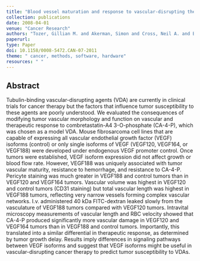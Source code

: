 ```yaml
---
title: "Blood vessel maturation and response to vascular-disrupting therapy in single vascular endothelial growth factor-A isoform-producing tumors"
collection: publications
date: 2008-04-01
venue: "Cancer Research"
authors: "Tozer, Gillian M. and Akerman, Simon and Cross, Neil A. and Barber, Paul R. and Björndahl, Meit A. and Greco, Olga and Harris, Sheila and Hill, Sally A. and Honess, Davina J. and Ireson, Christopher R. and Pettyjohn, Katie L. and Prise, Vivien E. and Reyes-Aldasoro, Constantino C. and Ruhrberg, Christiana and Shima, David T. and Kanthou, Chryso"
paperurl:
type: Paper
doi: 10.1158/0008-5472.CAN-07-2011
theme: " cancer, methods, software, hardware"
resources: " "
---
```


<h2> Abstract </h2>

Tubulin-binding vascular-disrupting agents (VDA) are currently in clinical trials for cancer therapy but the factors that influence tumor susceptibility to these agents are poorly understood. We evaluated the consequences of modifying tumor vascular morphology and function on vascular and therapeutic response to combretastatin-A4 3-O-phosphate (CA-4-P), which was chosen as a model VDA. Mouse fibrosarcoma cell lines that are capable of expressing all vascular endothelial growth factor (VEGF) isoforms (control) or only single isoforms of VEGF (VEGF120, VEGF164, or VEGF188) were developed under endogenous VEGF promoter control. Once tumors were established, VEGF isoform expression did not affect growth or blood flow rate. However, VEGF188 was uniquely associated with tumor vascular maturity, resistance to hemorrhage, and resistance to CA-4-P. Pericyte staining was much greater in VEGF188 and control tumors than in VEGF120 and VEGF164 tumors. Vascular volume was highest in VEGF120 and control tumors (CD31 staining) but total vascular length was highest in VEGF188 tumors, reflecting very narrow vessels forming complex vascular networks. I.v. administered 40 kDa FITC-dextran leaked slowly from the vasculature of VEGF188 tumors compared with VEGF120 tumors. Intravital microscopy measurements of vascular length and RBC velocity showed that CA-4-P produced significantly more vascular damage in VEGF120 and VEGF164 tumors than in VEGF188 and control tumors. Importantly, this translated into a similar differential in therapeutic response, as determined by tumor growth delay. Results imply differences in signaling pathways between VEGF isoforms and suggest that VEGF isoforms might be useful in vascular-disrupting cancer therapy to predict tumor susceptibility to VDAs.
